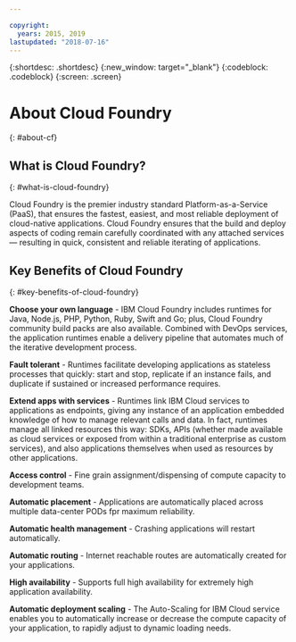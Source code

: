 ```yaml
---

copyright:
  years: 2015, 2019
lastupdated: "2018-07-16"
---
```


{:shortdesc: .shortdesc}
{:new_window: target="_blank"}
{:codeblock: .codeblock}
{:screen: .screen}

# About Cloud Foundry
{: #about-cf}


## What is Cloud Foundry?
{: #what-is-cloud-foundry}


Cloud Foundry is the premier industry standard Platform-as-a-Service (PaaS), that ensures the fastest, easiest, and most reliable deployment of cloud-native applications. Cloud Foundry ensures that the build and deploy aspects of coding remain carefully coordinated with any attached services — resulting in quick, consistent and reliable iterating of applications.


## Key Benefits of Cloud Foundry
{: #key-benefits-of-cloud-foundry}

**Choose your own language** - IBM Cloud Foundry includes runtimes for Java, Node.js, PHP, Python, Ruby, Swift and Go; plus, Cloud Foundry community build packs are also available. Combined with DevOps services, the application runtimes enable a delivery pipeline that automates much of the iterative development process.

**Fault tolerant** - Runtimes facilitate developing applications as stateless processes that quickly: start and stop, replicate if an instance fails, and duplicate if sustained or increased performance requires.

**Extend apps with services** - Runtimes link IBM Cloud services to applications as endpoints, giving any instance of an application embedded knowledge of how to manage relevant calls and data. In fact, runtimes manage all linked resources this way: SDKs, APIs (whether made available as cloud services or exposed from within a traditional enterprise as custom services), and also applications themselves when used as resources by other applications.

**Access control** - Fine grain assignment/dispensing of compute capacity to development teams.

**Automatic placement** - Applications are automatically placed across multiple data-center PODs fpr maximum reliability.

**Automatic health management** - Crashing applications will restart automatically.

**Automatic routing** - Internet reachable routes are automatically created for your applications.

**High availability** - Supports full high availability for extremely high application availability.

**Automatic deployment scaling** - The Auto-Scaling for IBM Cloud service enables you to automatically increase or decrease the compute capacity of your application, to rapidly adjust to dynamic loading needs.


